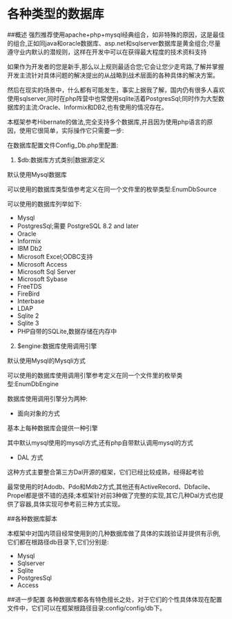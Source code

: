 # 各种类型的数据库
##概述
强烈推荐使用apache+php+mysql经典组合，如非特殊的原因，这是最佳的组合,正如同java和oracle数据库、asp.net和sqlserver数据库是黄金组合;尽量遵守业内默认的潜规则，这样在开发中可以在获得最大程度的技术资料支持

如果作为开发者的您是新手,那么以上规则最适合您;它会让您少走弯路,了解并掌握开发主流针对具体问题的解决提出的从战略到战术层面的各种具体的解决方案。

然后在现实的场景中，什么都有可能发生，事实上据我了解，国内仍有很多人喜欢使用sqlserver,同时在php阵营中也常使用sqlite活着PostgresSql;同时作为大型数据库的主流:Oracle、Informix和DB2,也有使用的情况存在。

本框架参考Hibernate的做法,完全支持多个数据库,并且因为使用php语言的原因，使用它很简单，实际操作它只需要一步:

在数据库配置文件Config_Db.php里配置:
1. $db:数据库方式类别|数据源定义

默认使用Mysql数据库

可以使用的数据库类型值参考定义在同一个文件里的枚举类型:EnumDbSource

可以使用的数据库列举如下:
* Mysql
* PostgresSql;需要 PostgreSQL 8.2 and later
* Oracle
* Informix
* IBM Db2
* Microsoft Excel;ODBC支持
* Microsoft Access
* Microsoft Sql Server
* Microsoft Sybase
* FreeTDS
* FireBird
* Interbase
* LDAP
* Sqlite 2
* Sqlite 3
* PHP自带的SQLite,数据存储在内存中

2. $engine:数据库使用调用引擎

默认使用Mysql的Mysqli方式

可以使用的数据库使用调用引擎参考定义在同一个文件里的枚举类型:EnumDbEngine

数据库使用调用引擎分为两种:
* 面向对象的方式

 基本上每种数据库会提供一种引擎

 其中默认mysql使用的mysqli方式,还有php自带默认调用mysql的方式



* DAL 方式

这种方式主要整合第三方Dal开源的框架，它们已经比较成熟，经得起考验

最常使用的时Adodb、Pdo和Mdb2方式,其他还有ActiveRecord、Dbfacile、Propel都是很不错的选择;本框架针对前3种做了完整的实现,其它几种Dal方式也提供了容器,具体实现可参考前三种方式实现。

##各种数据库脚本

本框架中对国内项目经常使用到的几种数据库做了具体的实践验证并提供有示例,它们都在根路径db目录下,它们分别是:
* Mysql
* Sqlserver
* Sqlite
* PostgresSql
* Access

##进一步配置
各种数据库都各有特色擅长之处，对于它们的个性具体体现在配置文件中，它们可以在框架根路径目录:config/config/db下。
